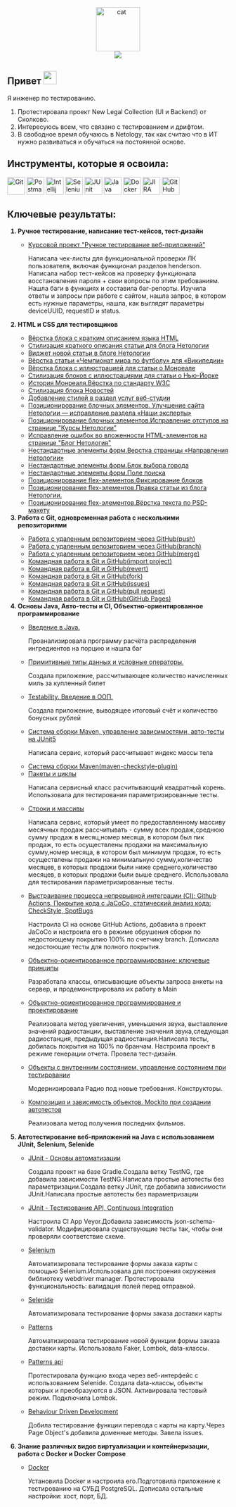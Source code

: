 <div class="Images" align ="center">
<img src="https://media.giphy.com/media/3oKIPnAiaMCws8nOsE/giphy.gif" width="100" alt="cat"/>
 
</div>
<div class="Badges-visiting" align ="center">
  <img src="https://komarev.com/ghpvc/?username=Stacyde&style=flat-square&color=8a7f8e"/>
  </div>
 
<div class="About-me" align ="left">
  <h2>Привет
  <img src="https://media.giphy.com/media/hvRJCLFzcasrR4ia7z/giphy.gif" width="30px"/></h2>

<p>Я инженер по тестированию.</p>
<ol>
<li>Протестировала проект New Legal Collection (UI и Backend) от Сколково.</li>
<li>Интересуюсь всем, что связано с тестированием и дрифтом.</li>
<li>В свободное время обучаюсь в Netology, так как считаю что в ИТ нужно развиваться и обучаться на постоянной основе.</li>
</ol>
</div>

<aside class="Tools">
<section class="Tools-section">
<div class="Tools-img" align ="left">
<h2 class="Tools-title">Инструменты, которые я освоила: </h2>
  <img src="https://cdn.freebiesupply.com/logos/large/2x/git-icon-logo-png-transparent.png" title="Git" alt="Git" width="40" height="40"/>
  <img src="https://logowiki.net/uploads/logo/p/postman.svg" title="Postman" alt="Postman" width="40" height="40"/>
  <img src="https://www.digiseller.ru/preview/554839/p1_3426434_98691a2e.png" title="Intellij IDEA" alt="Intellij IDEA" width="40" height="40"/>
  <img src="https://raw.githubusercontent.com/detain/svg-logos/780f25886640cef088af994181646db2f6b1a3f8/svg/selenium-logo.svg" title="Selenium" alt="Selenium" width="40" height="40"/>
  <img src="https://u.netology.ru/backend/uploads/page_assets/images/file/46327/tools_JUnit_color.png" title="JUnit" alt="JUnit" width="40" height="40"/>
  <img src="https://u.netology.ru/backend/uploads/page_assets/images/file/46322/tools_Java_color.png" title="Java" alt="Java" width="40" height="40"/>
<img src="https://u.netology.ru/backend/uploads/page_assets/images/file/46306/tools_Docker_color.png" title="Docker" alt="Docker" width="40" height="40"/>
<img src="https://u.netology.ru/backend/uploads/page_assets/images/file/46328/tools_JIRA_color.png" title="JIRA" alt="JIRA" width="40" height="40"/>
<img src="https://u.netology.ru/backend/uploads/page_assets/images/file/46300/tools_GitHub_color.png" title="GitHub" alt="GitHub" width="40" height="40"/>
</div>
</div>
</section>
</aside>

<div class="Tasks" align ="left">
<h2 class="Tasks-title">Ключевые результаты: </h2>
<ol>
<b><li> Ручное тестирование, написание тест-кейсов, тест-дизайн </li></b>
 <ul>
 <li> <a href="https://docs.google.com/spreadsheets/d/1Hk_e-0yaVFUjOaLTFKAW_kFzg3Jpg3a-TkDOU1lZrM8/edit#gid=0">Курсовой проект "Ручное тестирование веб-приложений"</a> </li><p>Написала чек-листы для функциональной проверки ЛК пользователя, включая функционал разделов henderson. Написала набор тест-кейсов на проверку функционала восстановления пароля + свои вопросы по этим требованиям. Нашла баги в функциях и составила баг-репорты. Изучила ответы и запросы при работе с сайтом, нашла запрос, в котором есть нужные параметры, нашла, как выглядят параметры deviceUUID, requestID и status.</p>
 </ul>
<b><li>HTML и CSS для тестировщиков</li></b>
 <ul>
 <li> <a href="https://codepen.io/stacyde/full/PoedMMR">Вёрстка блока с кратким описанием языка HTML</a> </li>
 <li> <a href="https://codepen.io/stacyde/pen/JjvmPLy">Стилизация краткого описания статьи для блога Нетологии</a> </li>
 <li> <a href="https://codepen.io/stacyde/pe">Виджет новой статьи в блоге Нетологии</a> </li>
  <li> <a href="https://codepen.io/stacyde/pen/gOzBzvm">Вёрстка статьи «Чемпионат мира по футболу» для «Википедии» </a> </li>
 <li> <a href="https://codepen.io/stacyde/pen/dyegKdV">Вёрстка блока с иллюстрацией для статьи о Монреале</a> </li>
 <li> <a href="https://codepen.io/stacyde/pen/yLjRqBO">Стилизация блоков с иллюстрациями для статьи о Нью-Йорке</a> </li>
  <li> <a href="https://codepen.io/stacyde/pen/BaxGBMM">История Монреаля.Вёрстка по стандарту W3C</a> </li>
 <li> <a href="https://codepen.io/stacyde/pen/qBYQBao">Стилизация блока Новостей</a> </li>
 <li> <a href="https://codepen.io/stacyde/pen/gOzQOoV"> Добавление стилей в раздел услуг веб-студии</a> </li>
  <li> <a href="https://codepen.io/stacyde/pen/jOxQYaa?editors=1100">Позиционирование блочных элементов. Улучшение сайта Нетологии — исправление раздела «Наши эксперты»</a> </li>
 <li> <a href="https://codepen.io/stacyde/pen/MWGzQMw?editors=1100">Позиционирование блочных элементов.Исправление отступов на странице "Курсы Нетологии"</a> </li>
 <li> <a href="https://codepen.io/stacyde/pen/MWGzVKK?editors=1100"> Исправление ошибок во вложенности HTML-элементов на странице "Блог Нетология"</a> </li>
<li> <a href="https://codepen.io/stacyde/pen/ZEowpQK?editors=1100"> Нестандартные элементы форм.Верстка страницы «Направления Нетологии»</a> </li>
<li> <a href="https://codepen.io/stacyde/pen/poVGEQW">Нестандартные элементы форм.Блок выбора города</a> </li>
<li> <a href="https://codepen.io/stacyde/pen/OJZdbXp?editors=1100">Нестандартные элементы форм.Поле поиска</a> </li>
<li> <a href="https://codepen.io/stacyde/pen/oNdVRor?editors=0100">Позиционирование flex-элементов.Фиксирование блоков</a> </li>
<li> <a href="https://codepen.io/stacyde/pen/abGMrGM?editors=0100">Позиционирование flex-элементов.Правка статьи из блога Нетологии.</a> </li>
<li> <a href="https://codepen.io/stacyde/pen/YzLgbOX?editors=0100">Позиционирование flex-элементов.Вёрстка текста по PSD-макету</a> </li>
 </ul>
<b><li> Работа с Git, одновременная работа с несколькими репозиториями </li></b>
 <ul>
<li> <a href="https://github.com/Stacyde/NeuroStartUp_">Работа с удаленным репозиторием через GitHub(push)</a> </li>
 <li> <a href="https://github.com/Stacyde/NeuroStartUp_/tree/new-text">Работа с удаленным репозиторием через GitHub(branch)</a> </li>
   <li> <a href="https://github.com/Stacyde/git-2-homeworks-merge">Работа с удаленным репозиторием через GitHub(merge)</a> </li>
<li> <a href="https://github.com/Stacyde/Site-For-Import">Командная работа в Git и GitHub(import project)</a> </li>
<li> <a href="https://github.com/Stacyde/git-2-homeworks-revert">Командная работа в Git и GitHub(revert)</a> </li>
 <li> <a href="https://github.com/Stacyde/git-2-homeworks-fork">Командная работа в Git и GitHub(fork)</a> </li>
 <li> <a href="https://github.com/netology-code/git-2-homeworks-issues/issues/1666">Командная работа в Git и GitHub(issues)</a> </li>
 <li> <a href="https://github.com/netology-code/git-2-homeworks-pr/pull/1647">Командная работа в Git и GitHub(pull request)</a> </li>
   <li> <a href="https://github.com/Stacyde/Stacyde">Командная работа в Git и GitHub(GitHub Pages)</a> </li>
 </ul>
<b><li> Основы Java, Авто-тесты и CI, Объектно-ориентированное программирование</li></b>
 <ul>
<li> <a href="https://github.com/Stacyde/Recipe_/issues/1">Введение в Java.</a> </li> <p>Проанализировала программу расчёта распределения ингредиентов на порцию и нашла баг</p>
  <li> <a href="https://github.com/Stacyde/Miles">Примитивные типы данных и условные операторы.</a> </li> <p>Создала приложение, рассчитывающее количество начисленных миль за купленный билет</p>
   <li> <a href="https://github.com/Stacyde/BmiService">Testability. Введение в ООП.</a> </li><p>Создала приложение, выводящее итоговый счёт и количество бонусных рублей</p>
   <li> <a href="https://github.com/Stacyde/bonus-service">Система сборки Maven, управление зависимостями, авто-тесты на JUnit5</a> </li><p>Написала сервис, который рассчитывает индекс массы тела</p>
    <li> <a href="https://github.com/Stacyde/bonus-service/commit/9a0194dbeef399f3ff0061bd09547db0127f7891">Система сборки Maven(maven-checkstyle-plugin)</a> </li>
  
   <li> <a href="https://github.com/Stacyde/SQRService">Пакеты и циклы</a> </li><p>Написала сервисный класс расчитывающий квадратный корень. Использовала для тестирования параметризированные тесты.</p>
    <li> <a href="https://github.com/Stacyde/BonusService">Строки и массивы</a> </li><p>Написала сервис, который умеет по предоставленному массиву месячных продаж рассчитывать - сумму всех продаж,среднюю сумму продаж в месяц,номер месяца, в котором был пик продаж, то есть осуществлены продажи на максимальную сумму,номер месяца, в котором был минимум продаж, то есть осуществлены продажи на минимальную сумму,количество месяцев, в которых продажи были ниже среднего,количество месяцев, в которых продажи были выше среднего. Использовала для тестирования параметризированные тесты. </p>
     <li> <a href="https://github.com/Stacyde/StatisticsService">Выстраивание процесса непрерывной интеграции (CI): Github Actions. Покрытие кода с JaCoCo, статический анализ кода: CheckStyle, SpotBugs</a> </li><p>Настроила CI на основе GitHub Actions, добавила в проект JaCoCo и настроила его в режиме обрушения сборки по недостоющему покрытию 100% по счетчику branch. Дописала недостоющие тесты для полного покрытия.</p>
     <li> <a href="https://github.com/Stacyde/API_">Объектно-ориентированное программирование: ключевые принципы</a> </li><p>Разработала классы, описывающие объекты запроса анкеты на сервер, и продемонстрировала их работу в Main</p>
     <li> <a href="https://github.com/Stacyde/Radioman">Объектно-ориентированное программирование и проектирование</a> </li><p>Реализовала метод увеличения, уменьшения звука, выставление значений радиостанции, выставление значения звука,следующая радиостанция, предыдущая радиостанция.Написала тесты, добилась покрытия на 100% по бранчам. Настроила проект в режиме генерации отчета. Провела тест-дизайн.</p>
     <li> <a href="https://github.com/Stacyde/Radioman/pull/2">Объекты с внутренним состоянием, управление состоянием при тестировании</a> </li><p>Модернизировала Радио под новые требования. Конструкторы.</p>
      <li> <a href="https://github.com/Stacyde/ManagerFilms">Композиция и зависимость объектов. Mockito при создании автотестов</a> </li><p> Реализовала метод получения последних фильмов.</p>
 </ul>
<b><li> Автотестирование веб-приложений на Java с использованием JUnit, Selenium, Selenide </li></b>
<ul>
<li> <a href="https://github.com/Stacyde/Gradle_CashbackHackService">JUnit - Основы автоматизации</a> </li><p>Создала проект на базе Gradle.Создала ветку TestNG, где добавила зависимости TestNG.Написала простые автотесты без параметризации.Создала ветку JUnit, где добавила зависимости JUnit.Написала простые автотесты без параметризации </p>
<li> <a href="https://github.com/Stacyde/api_test">JUnit - Тестирование API, Continuous Integration</a></li><p>Настроила CI App Veyor.Добавила зависимость json-schema-validator. Модифицировала существующие тесты так, чтобы они проверяли соответствие схеме.</p>
<li> <a href="https://github.com/Stacyde/web">Selenium</a></li> <p>Автоматизировала тестирование формы заказа карты с помощью Selenium.Использовала для построения окружения библиотеку webdriver manager. Протестировала функциональность: валидация полей перед отправкой.</p>
 <li> <a href="https://github.com/Stacyde/app_card">Selenide</a></li> <p>Автоматизировала тестирование формы заказа доставки карты</p>
<li> <a href="https://github.com/Stacyde/app_patterns">Patterns</a></li> <p>Автоматизировала тестирование новой функции формы заказа доставки карты. Использовала Faker, Lombok, data-классы. </p> 
 <li> <a href="https://github.com/Stacyde/api_patterns">Patterns api</a></li><p>Протестировала функцию входа через веб-интерфейс с использованием Selenide. Создала data-классы, объекты которых и преобразуются в JSON. Активировала тестовый режим. Подключила Lombok.</p>
 <li> <a href="https://github.com/Stacyde/Bdd">Behaviour Driven Development </a></li><p>Добила тестирование функции перевода с карты на карту.Через Page Object's добавила доменные методы. Завела issues.</p>
</ul>
<b><li> Знание различных видов виртуализации и контейнеризации, работа с Docker и Docker Compose </li></b>
<ul>
 <li> <a href="https://github.com/Stacyde/Docker">Docker</a></li>
<p>Установила Docker и настроила его.Подготовила приложение к тестированию на СУБД PostgreSQL. Дописала остальные настройки: хост, порт, БД.</p>
</ul>
</ol>
</div>
